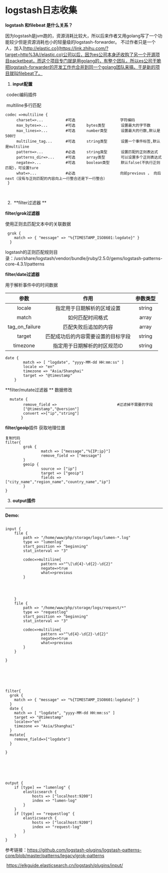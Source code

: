 # logstash日志收集

**logstash 和filebeat 是什么关系？**

因为logstash是jvm跑的，资源消耗比较大，所以后来作者又用golang写了一个功能较少但是资源消耗也小的轻量级的logstash-forwarder。
不过作者只是一个人，加入[http://elastic.co](https://link.zhihu.com/?target=http%3A//elastic.co)公司以后，因为es公司本身还收购了另一个开源项目packetbeat，而这个项目专门就是用golang的，有整个团队，所以es公司干脆把logstash-forwarder的开发工作也合并到同一个golang团队来搞，于是新的项目就叫filebeat了。





1. **input配置**

​	codec编码插件

​		multiline多行匹配

    codec =>multiline {
         charset=>...          #可选                    字符编码        
         max_bytes=>...        #可选     bytes类型       设置最大的字节数
         max_lines=>...        #可选     number类型      设置最大的行数,默认是500行
         multiline_tag...      #可选     string类型      设置一个事件标签,默认是multiline
         pattern=>...          #必选     string类型      设置匹配的正则表达式
         patterns_dir=>...     #可选     array类型       可以设置多个正则表达式
         negate=>...           #可选     boolean类型     默认false(不执行正则匹配），可设置ture
         what=>...             #必选                    向前previous ， 向后 next（没有与正则匹配的内容向上一行整合还是下一行整合）
     }



​			

2. ​	**filter过滤器 **

**filter/grok过滤器**

使用正则去匹配文本中的关联数据

```
 grok {
    match => { "message" => "%{TIMESTAMP_ISO8601:logdate}" }
  }
```

logstash的正则匹配规则目录：/usr/share/logstash/vendor/bundle/jruby/2.5.0/gems/logstash-patterns-core-4.3.1/patterns



**filter/date过滤器**

用于解析事件中的时间数据

|      参数      |                作用                | 参数类型 |
| :------------: | :--------------------------------: | :------: |
|     locale     |     指定用于日期解析的区域设置     |  string  |
|     match      |          如何匹配时间格式          |  array   |
| tag_on_failure |        匹配失败后追加的内容        |  array   |
|     target     | 匹配成功后的内容需要设置的目标字段 |  string  |
|    timezone    |    指定用于日期解析的时区规范ID    |  string  |

```
date {
		match => [ "logdate", "yyyy-MM-dd HH:mm:ss" ] 
		locale => "en"
		timezone => "Asia/Shanghai"
		target => "@timestamp"
	}	
```



**filter/mutate过滤器 ** 数据修改

```
  mutate {
        remove_field =>                           #过滤掉不需要的字段
        ["@timestamp","@version"]
		convert =>["ip","string"]
       }
```



**filter/geoip**插件 获取地理位置

```
复制代码
filter{
        grok {
                match => ["message","%{IP:ip}"]
                remove_field => ["message"]
        }
        geoip {
                source => ["ip"]
                target => ["geoip"]
                fields => ["city_name","region_name","country_name","ip"]
        }
}
```



3. **output插件**



-----

**Demo:**

```

input {
    file {
        path => "/home/www/php/storage/logs/lumen-*.log"
        type => "lumenlog"
        start_position => "beginning"
        stat_interval => "3"

        codec=>multiline{
                pattern =>"^\[\d{4}-\d{2}-\d{2}"
                negate=>true
                what=>previous
        }




    }
    file {
        path => "/home/www/php/storage/logs/request/*"
        type => "requestlog"
        start_position => "beginning"
        stat_interval => "3"

        codec=>multiline{
                pattern =>"^\d{4}-\d{2}-\d{2}"
                negate=>true
                what=>previous
        }
    }

}






filter{
  grok {
    match => { "message" => "%{TIMESTAMP_ISO8601:logdate}" }
  }
  date {
    match => [ "logdate", "yyyy-MM-dd HH:mm:ss" ]
    target => "@timestamp"
    locale=>"en"
    timezone => "Asia/Shanghai"
  }
  mutate{
  	remove_field=>["logdate"]
  }

}






output {
    if [type] == "lumenlog" { 
        elasticsearch {
            hosts => ["localhost:9200"]
            index => "lumen-log"
        }
    }
    if [type] == "requestlog" { 
        elasticsearch {
            hosts => ["localhost:9200"]
            index => "request-log"
        }
    }
}
```









参考链接：https://github.com/logstash-plugins/logstash-patterns-core/blob/master/patterns/legacy/grok-patterns

​					https://elkguide.elasticsearch.cn/logstash/plugins/input/

